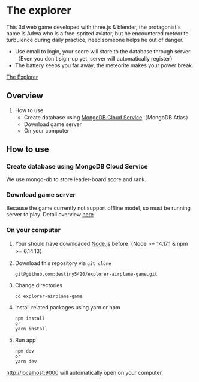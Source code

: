 # The explorer

This 3d web game developed with three.js & blender, the protagonist's name is Adwa who is a free-sprited aviator, but he encountered meteorite turbulence during daily practice, need someone helps he out of danger.

- Use email to login, your score will store to the database through server.（Even you don't sign-up yet, server will automatically register）
- The battery keeps you far away, the meteorite makes your power break.

[The Explorer](https://explorer.stackergames.org/)

## Overview

1. How to use
   - Create database using [MongoDB Cloud Service](https://www.mongodb.com/cloud/atlas/register)（MongoDB Atlas）
   - Download game server
   - On your computer

## How to use

### Create database using MongoDB Cloud Service

We use mongo-db to store leader-board score and rank.

### Download game server

Because the game currently not support offline model, so must be running server to play.
Detail overview [here](https://github.com/destiny5420/explorer-airplane-game-server)

### On your computer

1. Your should have downloaded [Node.js](https://nodejs.org/en/) before（Node >= 14.17.1 & npm >= 6.14.13）
2. Download this repository via `git clone`

   ```shell
   git@github.com:destiny5420/explorer-airplane-game.git
   ```

3. Change directories

   ```shell
   cd explorer-airplane-game
   ```

4. Install related packages using yarn or npm

   ```shell
   npm install
   or
   yarn install
   ```

5. Run app

   ```shell
   npm dev
   or
   yarn dev
   ```

[http://localhost:9000](http://localhost:9000) will automatically open on your computer.

